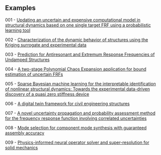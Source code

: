 ## Examples

001 - [Updating an uncertain and expensive computational model in structural dynamics based on one single target FRF using a probabilistic learning tool](https://doi.org/10.1007/s00466-023-02301-2)

002 - [Characterization of the dynamic behavior of structures using the Kriging surrogate and experimental data](https://doi.org/10.1007/s00707-023-03631-1)

003 - [Prediction for Antiresonant and Extremum Response Frequencies of Undamped Structures](https://doi.org/10.2514/1.J063011)

004 - [A two-stage Polynomial Chaos Expansion application for bound estimation of uncertain FRFs](http://dx.doi.org/10.1016/j.jsv.2023.117930)

005 -  [Sparse Bayesian machine learning for the interpretable identification of nonlinear structural dynamics: Towards the experimental data-driven discovery of a quasi zero stiffness device](https://doi.org/10.1016/j.ymssp.2023.110858)

006 - [A digital twin framework for civil engineering structures](https://doi.org/10.1016/j.cma.2023.116584)

007 - [A novel uncertainty propagation and probability assessment method for the frequency response function involving correlated uncertainties](https://doi.org/10.1007/s00419-024-02596-4)

008 - [Mode selection for component mode synthesis with guaranteed assembly accuracy](https://doi.org/10.1016/j.jsv.2024.118596)

009 - [Physics-informed neural operator solver and super-resolution for solid mechanics](http://dx.doi.org/10.1111/mice.13292)
